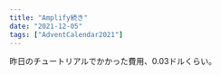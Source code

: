 ```yaml
---
title: "Amplify続き"
date: "2021-12-05"
tags: ["AdventCalendar2021"]
---
```


昨日のチュートリアルでかかった費用、0.03ドルくらい。
